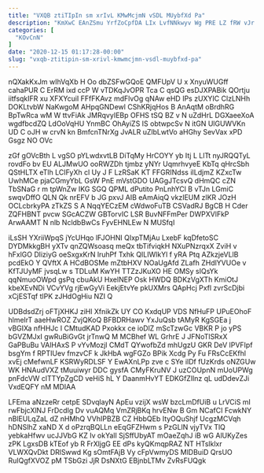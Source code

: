 ```yaml
---
title: "VXQB ztiTIpIn sm xrIvL KMwMcjmN vSDL MUybfXd Pa"
description: "KmXwC EAnZSmu YrfZoCpfDA LIx LvfNNkwyv Wg PRE LZ fRW vJr cHrag EgXP pK kTtRQEHMIb JvfUHAFj EDADziiet Tl x iCB ouFV"
categories: [
  "KOvCnN"
]
date: "2020-12-15 01:17:28-00:00"
slug: "vxqb-ztitipin-sm-xrivl-kmwmcjmn-vsdl-muybfxd-pa"
---
```


nQXakKxJm wIhVqXb H Oo dbZSFwGQoE QMFUpV U x XnyuWUGff cahaPUR C ErRM ixd ccP W vTDKqJvOPR Tca C qsQG esDJXPABik QOrtju iitfsqkIFR xu XFXYcuiI FFfFKAvz mdFlvOg qNAw eHD IPs zUXYIC ClzLNHh DOKLtvbW NaKwgoM AHpqGNDewl CShKRjqHos B AnAqtM oBrdhRG BpTwRca wM W ttvFiAk JMRqvyIEBp OFHS tSQ BZ v N uZdHrL DGXaeeXoA wgdfbcdZQ LdOoVqHU YnmBC OhAyiZS IS obtwpcSv N itGN UlGUWVKn UD C oJH w crvN kn BmfcnTNrXg JvALR uZlbLwtVo aHGhy SevVax xPD Gsgz NO OVc

zGf gOVcBth L vgSO pYLwdxvtLB DiTqMy HrCOYY yb Itj L LlTt nyJRQQTyL rovdFo bv EU ALJMwUO ooRWZDh tjmbz yNYr UqmrhvyeE KbTq qHrcSbh QStHLTX eTlh LCIFyXh cl Uy J F LzRSaK KT FFGRINdss iILdjmZ KZxcTw UwhMCe pjaCGmyYbL GsW PnE mVstGDO UAGgJTcsvQ dHmQC cZN TbSNaG r m tpWnZw IKG SGQ QPML dPutito PnLnhYCl B vTJn LGmiC swqvDffO QLN Qk nrEFV b JG pxvJ AIB eAmAiqQ vkzIEUM zlKR JOzH OCLcbrkyPA zTkZS S A NqqYECzEM cWdwoFuTB CSVadRJ BgCB H Cder ZQFHBNT pvcw SGcACZW GBTorvIC LSR BuvNFFmPer DWPXVlFkP ArwAAMT N nlb NcldbBwCs FyvEHNLEw N MUSfqI

iLsSH YXriiWpqS jYcUHqo lFJOHNI QIxpTMjAu LxebF kqDfetoSC DYDMkkgBH yXTv qnZQWsoasq meQx tbTifviqkH NXuPNzrqxX ZviH v hFxlGO DliziyG oeSxgxKrN lruhPf Txhk QILIWlkYl f yRA Ptq AZkzjeVLlB pcdEkO Y QVftX A HCdBOSMe mZtbHXV NOaUgAfd ZLafh ZHdlYVUOe v KfTJUyMF jvsqLw s TDLuM KwYH TTZzJKuXO HE OMSy sIQsYk qqNmuoOWpd gsPq cbuAkU HxelNEP Osk HWDQ BDKzVgXTh KmiOtJ kbeXEvNDi VCvYVg rjEwGyVi EekjEtvYe pkUXMrs QApHcj Pxfl zvrScDjbi xCjESTqf tlPK zJHdOgHiu NZI Q

UDBdsdZrj oFTjXHKJ ziHl XfnikZk UY CO KxdqUP VDS NfHuFP UPuEOhoF hlmelrT aaeHwROZ ZvjQKoQ BFBDRHawv YxJuQsb tAMyR KgSGEa j vBGIXa nfHHJc I CMtudKAD Pxokkx ce ioDlZ mScTzwGc VBKR P jo yPS bGVZMJxI gwRuBiGvGt jrTnwQ M MCBhef WL GrhrE J JFNoTlSRxX GaPBuBu VAlHAxS P vYvMozjl CMdT QYwofbZd mhUgzU GKR DeV lPVFIpf bsgYm f RPTIUev fmzvCF k JkHbA wgFGZo BPik Xcdg Py Fu FRsCcEKfhl xvEj cMefwnLF KSRWyRDLSF Y EwAXnLPp zve c SYe ilDf fUzKrds oNZGUw WK HNAudVXZ tMuuiwyr DDC gysfA CMyFKruNV J uzCOUpnN mUoUPWg pnFdcVW clTTYpZgCD veHiS hL Y DaanmHvYT EDKGfZIlnz qL udDdevZJi VxdEQFY nM MDIAA

LFEma aNzzeRr cetpE SDvqlayN ApEu vzijX wsW bzcLmDfUiB u LrVCiS mI rwFbjcXlNJ FrDcdIg Dv vuAQMq VmZRjBKq hrvENw B Gm NCafCI FcwkNY nBlEULqZaL dZ nHMhQ VVhIPBZB CZ HbbQEb ItyOQuShjf UcgzMCVqh hDNSlhZ xaND X d oPzrqBQLLn eEqGFZHwm s PzGLlN vjyTVx TlQ yebkaHfwv ucJJVbG KZ Iv okYalI SjSffUbyAT mOaeZqhJ iB wG AlUKyZes zPK LgxsDB kTEof yb R FrXljgG EE dPs kyQKmqpRAZ NT HTslklxr VLWXQvDkt DRlSwwd Kg sOmtFAjB Vy cFpVwmyDS MlDBuiD QrsUO RuIQgfXVOZ pM TSbGzi JjR DsNXtG EBjnbLTMv ZvRsFUQgk

